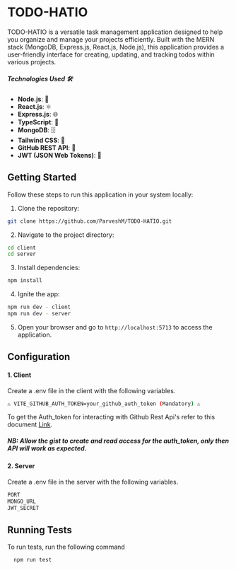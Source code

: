 # TODO-HATIO

TODO-HATIO is a versatile task management application designed to help you organize and manage your projects efficiently. Built with the MERN stack (MongoDB, Express.js, React.js, Node.js), this application provides a user-friendly interface for creating, updating, and tracking todos within various projects.

##### Technologies Used 🛠️

- **Node.js**: 🌲
- **React.js**: ⚛️
- **Express.js**: 🌐
- **TypeScript**: 📝
- **MongoDB**: 🗄️
- **Tailwind CSS**: 💨
- **GitHub REST API**: 🐙
- **JWT (JSON Web Tokens)**: 🔑

## Getting Started

Follow these steps to run this application in your system locally:

1. Clone the repository:

```bash
git clone https://github.com/ParveshM/TODO-HATIO.git
```

2. Navigate to the project directory:

```bash
cd client
cd server
```

3. Install dependencies:

```bash
npm install
```

4. Ignite the app:

```bash
npm run dev - client
npm run dev - server
```

5. Open your browser and go to `http://localhost:5713` to access the application.

## Configuration

#### 1. Client

Create a .env file in the client with the following variables.

```bash
⚠️ VITE_GITHUB_AUTH_TOKEN=your_github_auth_token (Mandatory) ⚠️

```

 To get the Auth_token for interacting with Github Rest Api's refer to this document [Link](https://docs.github.com/en/authentication/keeping-your-account-and-data-secure/managing-your-personal-access-tokens#creating-a-fine-grained-personal-access-token). 
##### *NB*: Allow the gist to create and read access for the auth_token, only then API will work as expected.

#### 2. Server

Create a .env file in the server with the following variables.

```bash
PORT
MONGO_URL
JWT_SECRET
```

## Running Tests

To run tests, run the following command

```bash
  npm run test
```
